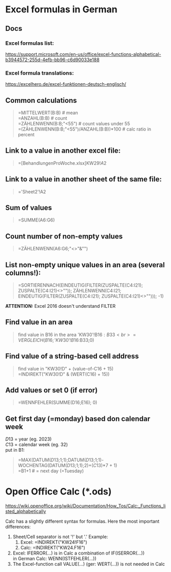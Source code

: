 # Excel formulas in German

## Docs
### Excel formulas list:
https://support.microsoft.com/en-us/office/excel-functions-alphabetical-b3944572-255d-4efb-bb96-c6d90033e188
### Excel formula translations:
https://excelhero.de/excel-funktionen-deutsch-englisch/

## Common calculations
>=MITTELWERT(B:B)           # mean<br>
>=ANZAHL(B:B)               # count<br>
>=ZÄHLENWENN(B:B;"<55")     # count values under 55<br>
>=(ZÄHLENWENN(B:B;"<55")/ANZAHL(B:B))*100 # calc ratio in percent<br>

## Link to a value in another excel file:
> =[BehandlungenProWoche.xlsx]KW29!$A$2

## Link to a value in another sheet of the same file:
> ='Sheet2'!A2

## Sum of values
> =SUMME(A6:G6)

## Count number of non-empty values
> =ZÄHLENWENN(A6:G6;"<>"&"")

## List non-empty unique values in an area (several columns!):
> =SORTIERENNACH(EINDEUTIG(FILTER(ZUSPALTE(C4:I21); ZUSPALTE(C4:I21)<>"")); ZÄHLENWENN(C4:I21; EINDEUTIG(FILTER(ZUSPALTE(C4:I21); ZUSPALTE(C4:I21)<>""))); -1)

**ATTENTION:** Excel 2016 doesn't understand FILTER

## Find value in an area
> find value in B16 in the area 'KW30'!B$16:B33<br>
> =VERGLEICH(B16;'KW30'!B$16:B33;0)

## Find value of a string-based cell address
> find value in "KW30!D" + (value-of-C16 + 15)<br>
> =INDIREKT("KW30!D" & (WERT(C16) + 15))

## Add values or set 0 (if error)
> =WENNFEHLER(SUMME(D16;E16); 0)

## Get first day (=monday) based don calendar week
$D$13 = year (eg. 2023)<br>
$C$13 = calendar week (eg. 32)<br>
put in B1:
> =MAX(DATUM($D$13;1;1);DATUM($D$13;1;1)-WOCHENTAG(DATUM($D$13;1;1);2)+($C$13)*7 + 1)<br>
> =B1+1 # = next day (=Tuesday)

# Open Office Calc (*.ods)
https://wiki.openoffice.org/wiki/Documentation/How_Tos/Calc:_Functions_listed_alphabetically

Calc has a slightly different syntax for formulas. Here the most important differences:
1. Sheet/Cell separator is not '!' but '.' Example:
    1. Excel: =INDIREKT("KW24!F16")
    1. Calc: =INDIREKT("KW24.F16")
1. Excel: IFERROR(...) is in Calc a combination of IF(ISERROR(...))<br>
    in German Calc: WENN(ISTFEHLER(...))
1. The Excel-function call VALUE(...) (ger: WERT(...)) is not needed in Calc
